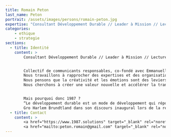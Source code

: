 ```yaml
---
title: Romain Peton
last_name: Peton
portrait: /assets/images/persons/romain-peton.jpg
expertise: "Consultant Développement Durable // Leader à Mission // Lecturer MBASP4 Inseec/SupDePub"
categories:
    - ethique
    - strategie
sections:
  - title: Identité
    content: >
        Consultant Développement Durable // Leader à Mission // Lecturer MBASP4 Inseec / SupDePub


        Collectif de communicants responsables, co-fondé avec Emmanuelle Kerihuel.
        Nous travaillons à rapprocher des expertises et des organisations qui n’ont pas l’habitude de coopérer ensemble.
        Nous pensons que la créativité et les émotions sont des leviers de changement puissant.
        Nous cherchons à créer une valeur nouvelle et accélérer la transition environnementale et sociétale.


        Mais pourquoi donc 1987 ?
        “Le développement durable est un mode de développement qui répond aux besoins des générations présentes sans compromettre la capacité des générations futures à répondre aux leurs.”
        Gro Harlem Brundtland dans son discours inaugural lors de la remise du rapport “Our Common Future” pour l’ONU en 1987.
  - title: Contact
    content: >
        <a href="https://www.1987.solutions" target="_blank" rel="noreferrer">Site</a> –
        <a href="mailto:peton.romain@gmail.com" target="_blank" rel="noreferrer">Mail</a>
---
```

